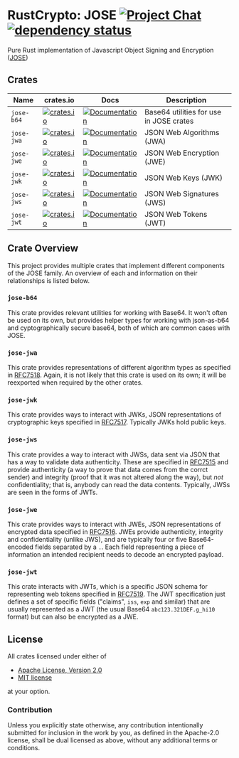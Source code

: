 # RustCrypto: JOSE [![Project Chat][chat-image]][chat-link] [![dependency status][deps-image]][deps-link]

Pure Rust implementation of Javascript Object Signing and Encryption ([JOSE])

## Crates

| Name       | crates.io                                                                                       | Docs                                                                             | Description                             |
|------------|-------------------------------------------------------------------------------------------------|----------------------------------------------------------------------------------|-----------------------------------------|
| `jose-b64` | [![crates.io](https://img.shields.io/crates/v/jose-b64.svg)](https://crates.io/crates/jose-b64) | [![Documentation](https://docs.rs/jose-b64/badge.svg)](https://docs.rs/jose-b64) | Base64 utilities for use in JOSE crates |
| `jose-jwa` | [![crates.io](https://img.shields.io/crates/v/jose-jwa.svg)](https://crates.io/crates/jose-jwa) | [![Documentation](https://docs.rs/jose-jwa/badge.svg)](https://docs.rs/jose-jwa) | JSON Web Algorithms (JWA)               |
| `jose-jwe` | [![crates.io](https://img.shields.io/crates/v/jose-jwe.svg)](https://crates.io/crates/jose-jwe) | [![Documentation](https://docs.rs/jose-jwe/badge.svg)](https://docs.rs/jose-jwe) | JSON Web Encryption (JWE)               |
| `jose-jwk` | [![crates.io](https://img.shields.io/crates/v/jose-jwk.svg)](https://crates.io/crates/jose-jwk) | [![Documentation](https://docs.rs/jose-jwk/badge.svg)](https://docs.rs/jose-jwk) | JSON Web Keys (JWK)                     |
| `jose-jws` | [![crates.io](https://img.shields.io/crates/v/jose-jws.svg)](https://crates.io/crates/jose-jws) | [![Documentation](https://docs.rs/jose-jws/badge.svg)](https://docs.rs/jose-jws) | JSON Web Signatures (JWS)               |
| `jose-jwt` | [![crates.io](https://img.shields.io/crates/v/jose-jwt.svg)](https://crates.io/crates/jose-jwt) | [![Documentation](https://docs.rs/jose-jwt/badge.svg)](https://docs.rs/jose-jwt) | JSON Web Tokens (JWT)                   |

## Crate Overview

This project provides multiple crates that implement different components of the
JOSE family. An overview of each and information on their relationships is
listed below.

### `jose-b64`

This crate provides relevant utilities for working with Base64. It won't often
be used on its own, but provides helper types for working with json-as-b64 and
cyptographically secure base64, both of which are common cases with JOSE.

### `jose-jwa`

This crate provides representations of different algorithm types as specified in
[RFC7518]. Again, it is not likely that this crate is used on its own; it will
be reexported when required by the other crates.

### `jose-jwk`

This crate provides ways to interact with JWKs, JSON representations of
cryptographic keys specified in [RFC7517]. Typically JWKs hold public keys.

### `jose-jws`

This crate provides a way to interact with JWSs, data sent via JSON that has a
way to validate data authenticity. These are specified in [RFC7515] and provide
authenticity (a way to prove that data comes from the corrct sender) and
integrity (proof that it was not altered along the way), but _not_
confidentiality; that is, anybody can read the data contents. Typically, JWSs
are seen in the forms of JWTs.

### `jose-jwe`

This crate provides ways to interact with JWEs, JSON representations of
encrypted data specified in [RFC7516]. JWEs provide authenticity, integrity and
confidentiality (unlike JWS), and are typically four or five Base64-encoded
fields separated by a `.`. Each field representing a piece of information
an intended recipient needs to decode an encrypted payload.

### `jose-jwt`

This crate interacts with JWTs, which is a specific JSON schema for representing
web tokens specified in [RFC7519]. The JWT specification just defines a set of
specific fields ("claims", `iss`, `exp` and similar) that are usually
represented as a JWT (the usual Base64 `abc123.321DEF.g_hi10` format) but can
also be encrypted as a JWE.

## License

All crates licensed under either of

- [Apache License, Version 2.0](http://www.apache.org/licenses/LICENSE-2.0)
- [MIT license](http://opensource.org/licenses/MIT)

at your option.

### Contribution

Unless you explicitly state otherwise, any contribution intentionally submitted
for inclusion in the work by you, as defined in the Apache-2.0 license, shall be
dual licensed as above, without any additional terms or conditions.

[//]: # "badges"
[chat-image]: https://img.shields.io/badge/zulip-join_chat-blue.svg
[chat-link]: https://rustcrypto.zulipchat.com/#narrow/stream/300570-formats
[deps-image]: https://deps.rs/repo/github/RustCrypto/jose/status.svg
[deps-link]: https://deps.rs/repo/github/RustCrypto/jose

[//]: # "links"
[JOSE]: https://jose.readthedocs.io/
[RFC7515]: https://www.rfc-editor.org/rfc/rfc7515
[RFC7516]: https://www.rfc-editor.org/rfc/rfc7516
[RFC7517]: https://www.rfc-editor.org/rfc/rfc7517
[RFC7518]: https://www.rfc-editor.org/rfc/rfc7518
[RFC7519]: https://www.rfc-editor.org/rfc/rfc7519

